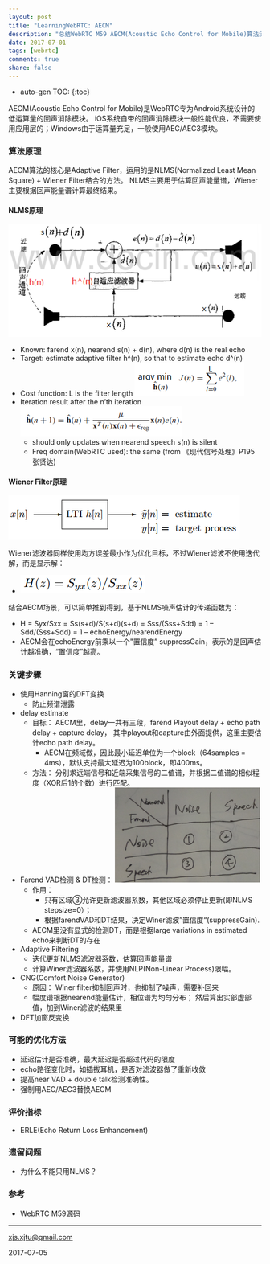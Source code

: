 ```yaml
---
layout: post
title: "LearningWebRTC: AECM"
description: "总结WebRTC M59 AECM(Acoustic Echo Control for Mobile)算法流程"
date: 2017-07-01
tags: [webrtc]
comments: true
share: false
---
```


* auto-gen TOC:
{:toc}

AECM(Acoustic Echo Control for Mobile)是WebRTC专为Android系统设计的低运算量的回声消除模块。
iOS系统自带的回声消除模块一般性能优良，不需要使用应用层的；Windows由于运算量充足，一般使用AEC/AEC3模块。

### 算法原理

AECM算法的核心是Adaptive Filter，运用的是NLMS(Normalized Least Mean Square) + Wiener Filter结合的方法。 
NLMS主要用于估算回声能量谱，Wiener主要根据回声能量谱计算最终结果。

#### NLMS原理

![aecm_nlms_theory](/images/LearningWebRTC/aecm_nlms_theory.png)
    
 * Known:  farend x(n), nearend s(n) + d(n), where d(n) is the real echo
 * Target: estimate adaptive filter h^(n), so that to estimate echo d^(n)
 * Cost function: L is the filter length
        ![aecm_nlms](/images/LearningWebRTC/aecm_nlms.png)
 * Iteration result after the n’th iteration
        ![aecm_nlms_formula](/images/LearningWebRTC/aecm_nlms_formula.png)
   * should only updates when nearend speech s(n) is silent
   * Freq domain(WebRTC used): the same (from 《现代信号处理》P195 张贤达)

#### Wiener Filter原理

![aecm_wiener_theory](/images/LearningWebRTC/aecm_wiener_theory.png)

Wiener滤波器同样使用均方误差最小作为优化目标，不过Wiener滤波不使用迭代解，而是显示解：
 * ![aecm_wiener_result](/images/LearningWebRTC/aecm_wiener_result.png)

结合AECM场景，可以简单推到得到，基于NLMS噪声估计的传递函数为：
 * H = Syx/Sxx = Ss(s+d)/S(s+d)(s+d) = Sss/(Sss+Sdd) = 1 – Sdd/(Sss+Sdd) = 1 – echoEnergy/nearendEnergy
 * AECM会在echoEnergy前乘以一个"置信度” suppressGain，表示的是回声估计越准确，“置信度”越高。
  
### 关键步骤

 * 使用Hanning窗的DFT变换
   * 防止频谱泄露
 * delay estimate
   * 目标： AECM里，delay一共有三段，farend Playout delay + echo path delay + capture delay，
     其中playout和capture由外面提供，这里主要估计echo path delay。
     * AECM在频域做，因此最小延迟单位为一个block（64samples = 4ms），默认支持最大延迟为100block，即400ms。
   * 方法： 分别求远端信号和近端采集信号的二值谱，并根据二值谱的相似程度（XOR后1的个数）进行匹配。
 * Farend VAD检测 & DT检测：
   ![aecm_delay_est](/images/LearningWebRTC/aecm_delay_est.png)
   * 作用：
     * 只有区域③允许更新滤波器系数，其他区域必须停止更新(即NLMS stepsize=0）； 
     * 根据farendVAD和DT结果，决定Winer滤波”置信度“(suppressGain).
   * AECM里没有显式的检测DT，而是根据large variations in estimated echo来判断DT的存在 
 * Adaptive Filtering
   * 迭代更新NLMS滤波器系数，估算回声能量谱
   * 计算Winer滤波器系数，并使用NLP(Non-Linear Process)限幅。
 * CNG(Comfort Noise Generator)
   * 原因： Winer filter抑制回声时，也抑制了噪声，需要补回来
   * 幅度谱根据nearend能量估计，相位谱为均匀分布； 然后算出实部虚部值，加到Winer滤波的结果里
 * DFT加窗反变换

### 可能的优化方法
 * 延迟估计是否准确，最大延迟是否超过代码的限度
 * echo路径变化时，如插拔耳机，是否对滤波器做了重新收敛
 * 提高near VAD + double talk检测准确性。
 * 强制用AEC/AEC3替换AECM

### 评价指标
 * ERLE(Echo Return Loss Enhancement)
 
### 遗留问题
 * 为什么不能只用NLMS？

### 参考
 * WebRTC M59源码

----
xjs.xjtu@gmail.com

2017-07-05












